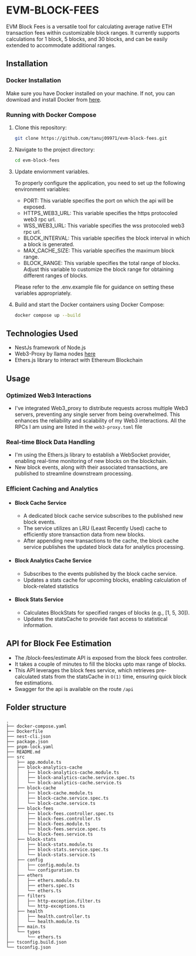 # EVM-BLOCK-FEES

EVM Block Fees is a versatile tool for calculating average native ETH transaction fees within customizable block ranges. It currently supports calculations for 1 block, 5 blocks, and 30 blocks, and can be easily extended to accommodate additional ranges.

## Installation

### Docker Installation

Make sure you have Docker installed on your machine. If not, you can download and install Docker from [here](https://docs.docker.com/get-docker/).

### Running with Docker Compose

1. Clone this repository:

   ```bash
   git clone https://github.com/tanuj09971/evm-block-fees.git
   ```

2. Navigate to the project directory:

   ```bash
   cd evm-block-fees
   ```

3. Update enviornment variables.

   To properly configure the application, you need to set up the following environment variables:

   - PORT: This variable specifies the port on which the api will be exposed.
   - HTTPS_WEB3_URL: This variable specifies the https protocoled web3 rpc url.
   - WSS_WEB3_URL: This variable specifies the wss protocoled web3 rpc url.
   - BLOCK_INTERVAL: This variable specifies the block interval in which a block is generated.
   - MAX_CACHE_SIZE: This variable specifies the maximum block range.
   - BLOCK_RANGE: This variable specifies the total range of blocks. Adjust this variable to customize the block range for obtaining different ranges of blocks.

   Please refer to the .env.example file for guidance on setting these variables appropriately.

4. Build and start the Docker containers using Docker Compose:

   ```bash
   docker compose up --build
   ```

## Technologies Used

- NestJs framework of Node.js
- Web3-Proxy by llama nodes [here]('https://github.com/llamanodes/web3-proxy)
- Ethers.js library to interact with Ethereum Blockchain

## Usage

### Optimized Web3 Interactions

- I've integrated Web3_proxy to distribute requests across multiple Web3 servers, preventing any single server from being overwhelmed. This enhances the reliability and scalability of my Web3 interactions. All the RPCs I am using are listed in the `web3-proxy.toml` file

### Real-time Block Data Handling

- I'm using the Ethers.js library to establish a WebSocket provider, enabling real-time monitoring of new blocks on the blockchain.
- New block events, along with their associated transactions, are published to streamline downstream processing.

### Efficient Caching and Analytics

- #### Block Cache Service

  - A dedicated block cache service subscribes to the published new block events.
  - The service utilizes an LRU (Least Recently Used) cache to efficiently store transaction data from new blocks.
  - After appending new transactions to the cache, the block cache service publishes the updated block data for analytics processing.

- #### Block Analytics Cache Service

  - Subscribes to the events published by the block cache service.
  - Updates a stats cache for upcoming blocks, enabling calculation of block-related statistics

- #### Block Stats Service

  - Calculates BlockStats for specified ranges of blocks (e.g., [1, 5, 30]).
  - Updates the statsCache to provide fast access to statistical information.

## API for Block Fee Estimation

- The /block-fees/estimate API is exposed from the block fees controller.
- It takes a couple of minutes to fill the blocks upto max range of blocks.
- This API leverages the block fees service, which retrieves pre-calculated stats from the statsCache in `O(1)` time, ensuring quick block fee estimations.
- Swagger for the api is available on the route `/api`

## Folder structure

```
.
├── docker-compose.yaml
├── Dockerfile
├── nest-cli.json
├── package.json
├── pnpm-lock.yaml
├── README.md
├── src
│   ├── app.module.ts
│   ├── block-analytics-cache
│   │   ├── block-analytics-cache.module.ts
│   │   ├── block-analytics-cache.service.spec.ts
│   │   └── block-analytics-cache.service.ts
│   ├── block-cache
│   │   ├── block-cache.module.ts
│   │   ├── block-cache.service.spec.ts
│   │   └── block-cache.service.ts
│   ├── block-fees
│   │   ├── block-fees.controller.spec.ts
│   │   ├── block-fees.controller.ts
│   │   ├── block-fees.module.ts
│   │   ├── block-fees.service.spec.ts
│   │   └── block-fees.service.ts
│   ├── block-stats
│   │   ├── block-stats.module.ts
│   │   ├── block-stats.service.spec.ts
│   │   └── block-stats.service.ts
│   ├── config
│   │   ├── config.module.ts
│   │   └── configuration.ts
│   ├── ethers
│   │   ├── ethers.module.ts
│   │   ├── ethers.spec.ts
│   │   └── ethers.ts
│   ├── filters
│   │   ├── http-exception.filter.ts
│   │   └── http-exceptions.ts
│   ├── health
│   │   ├── health.controller.ts
│   │   └── health.module.ts
│   ├── main.ts
│   └── types
│       └── ethers.ts
├── tsconfig.build.json
└── tsconfig.json
```
